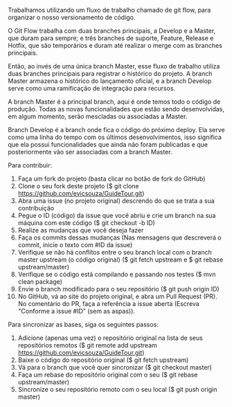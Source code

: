 Trabalhamos utilizando um fluxo de trabalho chamado de git flow, para organizar o nosso versionamento de código.

O Git Flow trabalha com duas branches principais, a Develop e a Master, que duram para sempre; e três branches de suporte, Feature, Release e Hotfix, que são temporários e duram até realizar o merge com as branches principais. 

Então, ao invés de uma única branch Master, esse fluxo de trabalho utiliza duas branches principais para registrar o histórico do projeto. A branch Master armazena o histórico do lançamento oficial, e a branch Develop serve como uma ramificação de integração para recursos.

A branch Master é a principal branch, aqui é onde temos todo o código de produção. Todas as novas funcionalidades que estão sendo desenvolvidas, em algum momento, serão mescladas ou associadas a Master.

Branch Develop é a branch onde fica o código do próximo deploy. Ela serve como uma linha do tempo com os últimos desenvolvimentos, isso significa que ela possui funcionalidades que ainda não foram publicadas e que posteriormente vão ser associadas com a branch Master.




Para contribuir:
1. Faça um fork do projeto (basta clicar no botão de fork do GitHub)
2. Clone o seu fork deste projeto ($ git clone https://github.com/evicsouza/GuideTour.git)
3. Abra uma issue (no projeto original) descrendo do que se trata a sua contribuição
4. Pegue o ID (código) da issue que você abriu e crie um branch na sua máquina com este código ($ git checkout -b ID)
5. Realize as mudanças que você deseja fazer
6. Faça os commits dessas mudanças (Nas mensagens que descreverá o commit, inicie o texto com #ID da issue)
7. Verifique se não há conflitos entre o seu branch local com o branch master upstream (o código original) ($ git fetch upstream e $ git rebase upstream/master)
8. Verifique se o código está compilando e passando nos testes ($ mvn clean package)
9. Envie o branch modificado para o seu repositório ($ git push origin ID)
10. No GitHub, vá ao site do projeto original, e abra um Pull Request (PR). No comentário do PR, faça a referência a issue aberta (Escreva "Conforme a issue #ID" (sem as aspas)).




Para sincronizar as bases, siga os seguintes passos:

1. Adicione (apenas uma vez) o repositório original na lista de seus repositórios remotos ($ git remote add upstream https://github.com/evicsouza/GuideTour.git)
2. Baixe o código do repositório original ($ git fetch upstream)
3. Vá para o branch que você quer sincronizar ($ git checkout master)
4. Faça um rebase do repositório original com o seu ($ git rebase upstream/master)
5. Sincronize o seu repositório remoto com o seu local ($ git push origin master)
